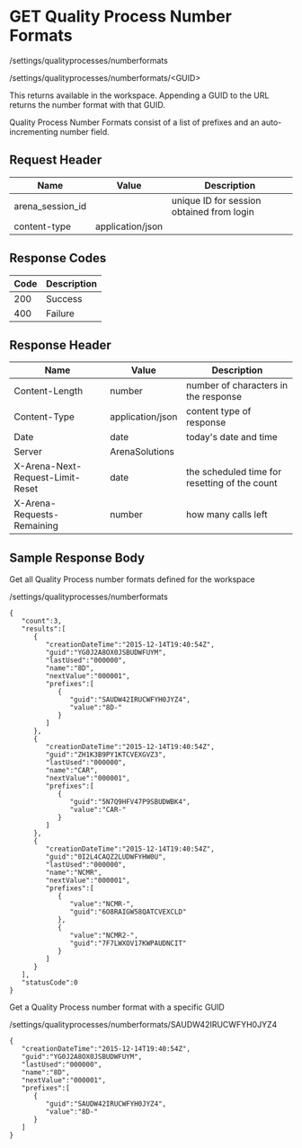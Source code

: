 # GET Quality Process Number Formats


/settings/qualityprocesses/numberformats



/settings/qualityprocesses/numberformats/&lt;GUID&gt;

This returns   available in the workspace. Appending a GUID to the URL returns the number format with that GUID.  

Quality Process Number Formats consist of a list of  prefixes and an auto\-incrementing number field.

## Request Header

| Name<br> | Value<br> | Description<br> |
|  --- |  --- |  --- | 
| arena_session_id<br> |   | unique ID for session obtained from login<br> |
| content\-type<br> | application/json<br> |   |

## Response Codes

| Code<br> | Description<br> |
|  --- |  --- | 
| 200<br> | Success<br> |
| 400<br> | Failure<br> |

## Response Header

| Name<br> | Value<br> | Description<br> |
|  --- |  --- |  --- | 
| Content\-Length<br> | number<br> | number of characters in the response<br> |
| Content\-Type<br> | application/json<br> | content type of response<br> |
| Date<br> | date<br> | today's date and time<br> |
| Server<br> | ArenaSolutions<br> |   |
| X\-Arena\-Next\-Request\-Limit\-Reset<br> | date<br> | the scheduled time for resetting of the count<br> |
| X\-Arena\-Requests\-Remaining<br> | number<br> | how many calls left<br> |

## Sample Response Body
Get all Quality Process number formats defined for the workspace



/settings/qualityprocesses/numberformats

```
{  
   "count":3,
   "results":[  
      {  
         "creationDateTime":"2015-12-14T19:40:54Z",
         "guid":"YG0J2A8OX0JSBUDWFUYM",
         "lastUsed":"000000",
         "name":"8D",
         "nextValue":"000001",
         "prefixes":[  
            {  
               "guid":"SAUDW42IRUCWFYH0JYZ4",
               "value":"8D-"
            }
         ]
      },
      {  
         "creationDateTime":"2015-12-14T19:40:54Z",
         "guid":"ZH1K3B9PY1KTCVEXGVZ3",
         "lastUsed":"000000",
         "name":"CAR",
         "nextValue":"000001",
         "prefixes":[  
            {  
               "guid":"5N7Q9HFV47P9SBUDWBK4",
               "value":"CAR-"
            }
         ]
      },
      {  
         "creationDateTime":"2015-12-14T19:40:54Z",
         "guid":"0I2L4CAQZ2LUDWFYHW0U",
         "lastUsed":"000000",
         "name":"NCMR",
         "nextValue":"000001",
         "prefixes":[  
            {  
               "value":"NCMR-",
               "guid":"6O8RAIGW58QATCVEXCLD"
            },
            {  
               "value":"NCMR2-",
               "guid":"7F7LWXOV17KWPAUDNCIT"
            }
         ]
      }
   ],
   "statusCode":0
}
```
Get a Quality Process number format with a specific GUID



/settings/qualityprocesses/numberformats/SAUDW42IRUCWFYH0JYZ4

```
{  
   "creationDateTime":"2015-12-14T19:40:54Z",
   "guid":"YG0J2A8OX0JSBUDWFUYM",
   "lastUsed":"000000",
   "name":"8D",
   "nextValue":"000001",
   "prefixes":[  
      {  
         "guid":"SAUDW42IRUCWFYH0JYZ4",
         "value":"8D-"
      }
   ]
}
```
